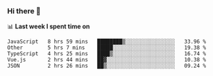 ### Hi there 👋

<!--
**DBvc/DBvc** is a ✨ _special_ ✨ repository because its `README.md` (this file) appears on your GitHub profile.

Here are some ideas to get you started:

- 🔭 I’m currently working on ...
- 🌱 I’m currently learning ...
- 👯 I’m looking to collaborate on ...
- 🤔 I’m looking for help with ...
- 💬 Ask me about ...
- 📫 How to reach me: ...
- 😄 Pronouns: ...
- ⚡ Fun fact: ...
-->

📊 **Last week I spent time on**
<!--START_SECTION:waka-->
```text
JavaScript   8 hrs 59 mins   ████████▒░░░░░░░░░░░░░░░░   33.96 % 
Other        5 hrs 7 mins    █████░░░░░░░░░░░░░░░░░░░░   19.38 % 
TypeScript   4 hrs 25 mins   ████▒░░░░░░░░░░░░░░░░░░░░   16.74 % 
Vue.js       2 hrs 44 mins   ██▓░░░░░░░░░░░░░░░░░░░░░░   10.38 % 
JSON         2 hrs 26 mins   ██▒░░░░░░░░░░░░░░░░░░░░░░   09.24 % 
```
<!--END_SECTION:waka-->

